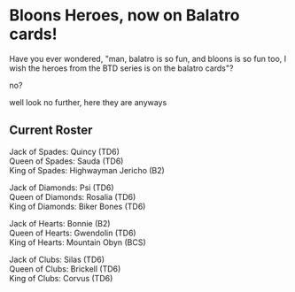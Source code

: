 # Bloons Heroes, now on Balatro cards!
Have you ever wondered, "man, balatro is so fun, and bloons is so fun too, I wish the heroes from the BTD series is on the balatro cards"?

no?

well look no further, here they are anyways

## Current Roster

Jack of Spades: Quincy (TD6)\
Queen of Spades: Sauda (TD6)\
King of Spades: Highwayman Jericho (B2)

Jack of Diamonds: Psi (TD6)\
Queen of Diamonds: Rosalia (TD6)\
King of Diamonds: Biker Bones (TD6)

Jack of Hearts: Bonnie (B2)\
Queen of Hearts: Gwendolin (TD6)\
King of Hearts: Mountain Obyn (BCS)

Jack of Clubs: Silas (TD6)\
Queen of Clubs: Brickell (TD6)\
King of Clubs: Corvus (TD6)

